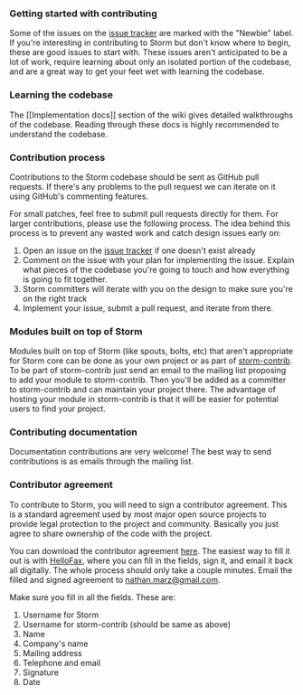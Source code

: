 ### Getting started with contributing

Some of the issues on the [issue tracker](https://github.com/nathanmarz/storm/issues) are marked with the "Newbie" label. If you're interesting in contributing to Storm but don't know where to begin, these are good issues to start with. These issues aren't anticipated to be a lot of work, require learning about only an isolated portion of the codebase, and are a great way to get your feet wet with learning the codebase.

### Learning the codebase

The [[Implementation docs]] section of the wiki gives detailed walkthroughs of the codebase. Reading through these docs is highly recommended to understand the codebase.

### Contribution process

Contributions to the Storm codebase should be sent as GitHub pull requests. If there's any problems to the pull request we can iterate on it using GitHub's commenting features.

For small patches, feel free to submit pull requests directly for them. For larger contributions, please use the following process. The idea behind this process is to prevent any wasted work and catch design issues early on:

1. Open an issue on the [issue tracker](https://github.com/nathanmarz/storm/issues) if one doesn't exist already
2. Comment on the issue with your plan for implementing the issue. Explain what pieces of the codebase you're going to touch and how everything is going to fit together.
3. Storm committers will iterate with you on the design to make sure you're on the right track
4. Implement your issue, submit a pull request, and iterate from there.

### Modules built on top of Storm

Modules built on top of Storm (like spouts, bolts, etc) that aren't appropriate for Storm core can be done as your own project or as part of [storm-contrib](https://github.com/nathanmarz/storm-contrib). To be part of storm-contrib just send an email to the mailing list proposing to add your module to storm-contrib. Then you'll be added as a committer to storm-contrib and can maintain your project there. The advantage of hosting your module in storm-contrib is that it will be easier for potential users to find your project.

### Contributing documentation

Documentation contributions are very welcome! The best way to send contributions is as emails through the mailing list.

### Contributor agreement

To contribute to Storm, you will need to sign a contributor agreement. This is a standard agreement used by most major open source projects to provide legal protection to the project and community. Basically you just agree to share ownership of the code with the project.

You can download the contributor agreement [here](https://github.com/downloads/nathanmarz/storm/contributor-agreement.pdf). The easiest way to fill it out is with [HelloFax](https://www.hellofax.com/), where you can fill in the fields, sign it, and email it back all digitally. The whole process should only take a couple minutes. Email the filled and signed agreement to nathan.marz@gmail.com. 

Make sure you fill in all the fields. These are:

 1. Username for Storm
 2. Username for storm-contrib (should be same as above)
 3. Name
 4. Company's name
 5. Mailing address
 6. Telephone and email
 7. Signature
 8. Date
